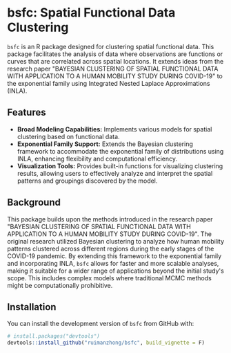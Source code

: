 # bsfc: Spatial Functional Data Clustering

`bsfc` is an R package designed for clustering spatial functional data. This package facilitates the analysis of data where observations are functions or curves that are correlated across spatial locations. It extends ideas from the research paper "BAYESIAN CLUSTERING OF SPATIAL FUNCTIONAL DATA WITH APPLICATION TO A HUMAN MOBILITY STUDY DURING COVID-19" to the exponential family using Integrated Nested Laplace Approximations (INLA).


## Features

- **Broad Modeling Capabilities:** Implements various models for spatial clustering based on functional data.
- **Exponential Family Support:** Extends the Bayesian clustering framework to accommodate the exponential family of distributions using INLA, enhancing flexibility and computational efficiency.
- **Visualization Tools:** Provides built-in functions for visualizing clustering results, allowing users to effectively analyze and interpret the spatial patterns and groupings discovered by the model.

## Background

This package builds upon the methods introduced in the research paper "BAYESIAN CLUSTERING OF SPATIAL FUNCTIONAL DATA WITH APPLICATION TO A HUMAN MOBILITY STUDY DURING COVID-19". The original research utilized Bayesian clustering to analyze how human mobility patterns clustered across different regions during the early stages of the COVID-19 pandemic. By extending this framework to the exponential family and incorporating INLA, `bsfc` allows for faster and more scalable analyses, making it suitable for a wider range of applications beyond the initial study's scope. This includes complex models where traditional MCMC methods might be computationally prohibitive.


## Installation

You can install the development version of `bsfc` from GitHub with:

```r
# install.packages("devtools")
devtools::install_github("ruimanzhong/bsfc", build_vignette = F)

